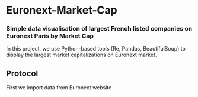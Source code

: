 # Euronext-Market-Cap
### Simple data visualisation of largest French listed companies on Euronext Paris by Market Cap

In this project, we use Python-based tools (Re, Pandas, BeautifulSoup) to display the largest market capitalizations on Euronext market.
## Protocol
First we import data from Euronext website

